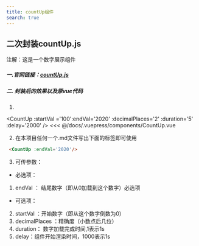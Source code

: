 ```yaml
---
title: countUp组件
search: true
---
```


## 二次封装countUp.js
注解：这是一个数字展示组件

##### 一.官网链接：[countUp.js](https://inorganik.github.io/countUp.js/)
##### 二. 封装后的效果以及原vue代码
1. 
 <CountUp :startVal ='100':endVal='2020' :decimalPlaces='2' :duration='5' :delay='2000' />
 <<< @/docs/.vuepress/components/CountUp.vue

2. 在本项目任何一个.md文件写出下面的标签即可使用
```html
 <CountUp :endVal='2020'/>
```
3. 可传参数：
- 必选项： 
1. endVal ： 结尾数字（即从0加载到这个数字）必选项
- 可选项：
2. startVal ：开始数字（即从这个数字倒数为0）
3. decimalPlaces ：精确度（小数点后几位）
4. duration： 数字加载完成时间,1表示1s
5. delay：组件开始渲染时间，1000表示1s







